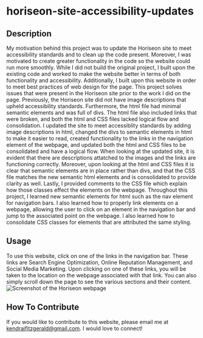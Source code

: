 # horiseon-site-accessibility-updates

## Description

My motivation behind this project was to update the Horiseon site to meet accessibility standards and to clean up the code present. Moreover, I was motivated to create greater functionality in the code so the website could run more smoothly. While I did not build the original project, I built upon the existing code and worked to make the website better in terms of both functionality and accessibility. Additionally, I built upon this website in order to meet best practices of web design for the page. This project solves issues that were present in the Horiseon site prior to the work I did on the page. Previously, the Horiseon site did not have image descriptions that upheld accessibility standards. Furthermore, the html file had minimal semantic elements and was full of divs. The html file also included links that were broken, and both the html and CSS files lacked logical flow and consolidation. I updated the site to meet accessiblity standards by adding image descriptions in html, changed the divs to semantic elements in html to make it easier to read, created functionality to the links in the navigation element of the webpage, and updated both the html and CSS files to be consolidated and have a logical flow. When looking at the updated site, it is evident that there are descriptions attatched to the images and the links are functioning correctly. Moreover, upon looking at the html and CSS files it is clear that semantic elements are in place rather than divs, and that the CSS file matches the new semantic html elements and is consolidated to provide clarity as well. Lastly, I provided comments to the CSS file which explain how those classes effect the elements on the webpage. Throughout this project, I learned new semantic elements for html such as the nav element for navigation bars. I also learned how to properly link elements on a webpage, allowing the user to click on an element in the navigation bar and jump to the associated point on the webpage. I also learned how to consolidate CSS classes for elements that are attributed the same styling. 

## Usage
To use this website, click on one of the links in the navigation bar. These links are Search Engine Optimization, Online Reputation Management, and Social Media Marketing. Upon clicking on one of these links, you will be taken to the location on the webpage associated with that link. You can also simply scroll down the page to see the various sections and their content.
![Screenshot of the Horiseon webpage](./assets/images/horiseon-site.png)

## How To Contribute
If you would like to contribute to this website, please email me at kendrajfitzgerald@gmail.com. I would love to connect!